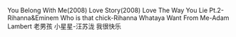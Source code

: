 You Belong With Me(2008)
Love Story(2008)
Love The Way You Lie Pt.2-Rihanna&Eminem
Who is that chick-Rihanna
Whataya Want From Me-Adam Lambert
老男孩
小星星-汪苏泷
我很快乐